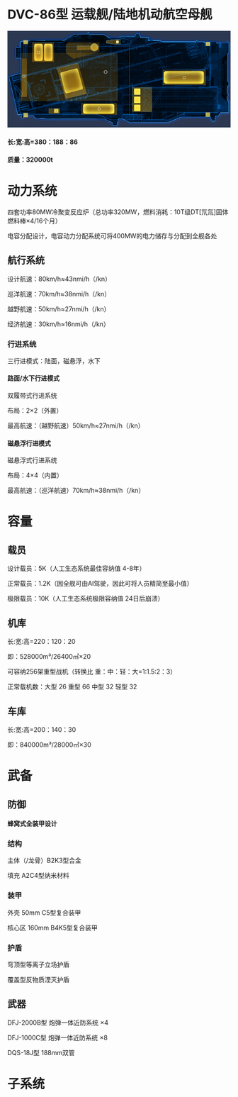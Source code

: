 # DVC-86型 运载舰/陆地机动航空母舰

![](https://github.com/NEANC/OUCDB/blob/master/%E5%8D%95%E4%BD%8D%E8%AE%BE%E5%AE%9A%E9%9B%86/%E6%97%A7%E6%97%B6%E4%BB%A3/%E5%9C%B0%E9%9D%A2/%E5%9B%BE%E5%BA%93/DCV-86%E5%9E%8B%20%E8%BF%90%E8%BD%BD%E8%88%B0.png "DVC-86型运载舰 平面图")

#### 长:宽:高=380：188：86
#### 质量：320000t

# 动力系统
四套功率80MW冷聚变反应炉（总功率320MW，燃料消耗：10T级DT[氘氚]固体燃料棒×4/16个月）

电容分配设计，电容动力分配系统可将400MW的电力储存与分配到全舰各处

## 航行系统
设计航速：80km/h≈43nmi/h（/kn）

巡洋航速：70km/h≈38nmi/h（/kn）

越野航速：50km/h≈27nmi/h（/kn）

经济航速：30km/h≈16nmi/h（/kn）

### 行进系统
三行进模式：陆面，磁悬浮，水下

#### 路面/水下行进模式
双履带式行进系统

布局：2×2（外置）

最高航速：（越野航速）50km/h≈27nmi/h（/kn）

#### 磁悬浮行进模式
磁悬浮式行进系统

布局：4×4（内置）

最高航速：（巡洋航速）70km/h≈38nmi/h（/kn）

# 容量

## 载员
设计载员：5K（人工生态系统最佳容纳值 4-8年）

正常载员：1.2K（因全舰可由AI驾驶，因此可将人员精简至最小值）

极限载员：10K（人工生态系统极限容纳值 24日后崩溃）

## 机库
长:宽:高=220：120：20

即：528000m³/26400㎡×20

可容纳256架重型战机（转换比 重：中：轻：大=1:1.5:2：3）

正常载机数：大型 26 重型 66 中型 32 轻型 32

## 车库
长:宽:高=200：140：30

即：840000m³/28000㎡×30

# 武备

## 防御
#### 蜂窝式全装甲设计
### 结构
主体（/龙骨）B2K3型合金

填充 A2C4型纳米材料
### 装甲
外壳 50mm C5型复合装甲

核心区 160mm B4K5型复合装甲
### 护盾
穹顶型等离子立场护盾

覆盖型反物质湮灭护盾

## 武器
DFJ-2000B型 炮弹一体近防系统 ×4

DFJ-1000C型 炮弹一体近防系统 ×8

DQS-18J型 188mm双管

# 子系统
